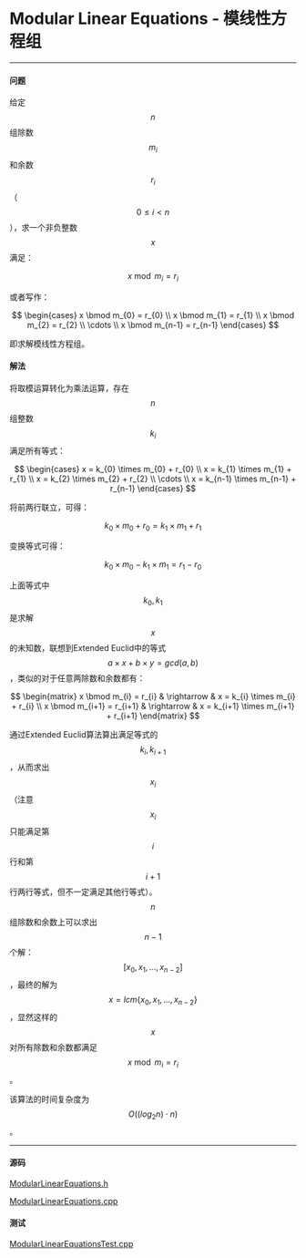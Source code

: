 <script type="text/javascript" src="https://cdnjs.cloudflare.com/ajax/libs/mathjax/2.7.1/MathJax.js?config=TeX-AMS-MML_HTMLorMML"></script>

# Modular Linear Equations - 模线性方程组

--------

#### 问题

给定$$ n $$组除数$$ m_{i} $$和余数$$ r_{i} $$（$$ 0 \leq i \lt n $$），求一个非负整数$$ x $$满足：

$$
x \bmod m_{i} = r_{i}
$$

或者写作：

$$
\begin{cases}
x \bmod m_{0} = r_{0}  \\
x \bmod m_{1} = r_{1}  \\
x \bmod m_{2} = r_{2}  \\
\cdots              \\
x \bmod m_{n-1} = r_{n-1}
\end{cases}
$$

即求解模线性方程组。

#### 解法

将取模运算转化为乘法运算，存在$$ n $$组整数$$ k_{i} $$满足所有等式：

$$
\begin{cases}
x = k_{0} \times m_{0} + r_{0}  \\
x = k_{1} \times m_{1} + r_{1}  \\
x = k_{2} \times m_{2} + r_{2}  \\
\cdots              \\
x = k_{n-1} \times m_{n-1} + r_{n-1}
\end{cases}
$$

将前两行联立，可得：

$$
k_{0} \times m_{0} + r_{0} = k_{1} \times m_{1} + r_{1}
$$

变换等式可得：

$$
k_{0} \times m_{0} - k_{1} \times m_{1} = r_{1} - r_{0}
$$

上面等式中$$ k_{0}, k_{1} $$是求解$$ x $$的未知数，联想到Extended Euclid中的等式$$ a \times x + b \times y = gcd(a, b) $$，类似的对于任意两除数和余数都有：

$$ 
\begin{matrix}
x \bmod m_{i} = r_{i}      & \rightarrow & x = k_{i} \times m_{i} + r_{i}  \\
x \bmod m_{i+1} = r_{i+1}  & \rightarrow & x = k_{i+1} \times m_{i+1} + r_{i+1}
\end{matrix}
$$

通过Extended Euclid算法算出满足等式的$$ k_{i}, k_{i+1} $$，从而求出$$ x_{i} $$（注意$$ x_{i} $$只能满足第$$ i $$行和第$$ i + 1 $$行两行等式，但不一定满足其他行等式）。$$ n $$组除数和余数上可以求出$$ n - 1 $$个解：$$ [x_{0}, x_{1}, \dots, x_{n-2}] $$，最终的解为$$ x = lcm\{ x_{0}, x_{1}, \dots, x_{n-2} \} $$，显然这样的$$ x $$对所有除数和余数都满足$$ x \bmod m_{i} = r_{i} $$。

该算法的时间复杂度为$$ O((log_2 n) \cdot n) $$。

--------

#### 源码

[ModularLinearEquations.h](https://github.com/linrongbin16/Way-to-Algorithm/blob/master/src/NumberTheory/ModularLinearEquations.h)

[ModularLinearEquations.cpp](https://github.com/linrongbin16/Way-to-Algorithm/blob/master/src/NumberTheory/ModularLinearEquations.cpp)

#### 测试

[ModularLinearEquationsTest.cpp](https://github.com/linrongbin16/Way-to-Algorithm/blob/master/src/NumberTheory/ModularLinearEquationsTest.cpp)
